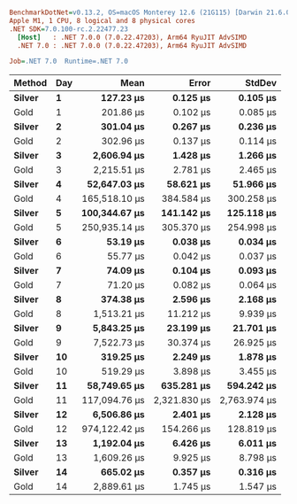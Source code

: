``` ini

BenchmarkDotNet=v0.13.2, OS=macOS Monterey 12.6 (21G115) [Darwin 21.6.0]
Apple M1, 1 CPU, 8 logical and 8 physical cores
.NET SDK=7.0.100-rc.2.22477.23
  [Host]   : .NET 7.0.0 (7.0.22.47203), Arm64 RyuJIT AdvSIMD
  .NET 7.0 : .NET 7.0.0 (7.0.22.47203), Arm64 RyuJIT AdvSIMD

Job=.NET 7.0  Runtime=.NET 7.0  

```
| Method | Day |          Mean |        Error |       StdDev |
|------- |---- |--------------:|-------------:|-------------:|
| **Silver** |   **1** |     **127.23 μs** |     **0.125 μs** |     **0.105 μs** |
|   Gold |   1 |     201.86 μs |     0.102 μs |     0.085 μs |
| **Silver** |   **2** |     **301.04 μs** |     **0.267 μs** |     **0.236 μs** |
|   Gold |   2 |     302.96 μs |     0.137 μs |     0.114 μs |
| **Silver** |   **3** |   **2,606.94 μs** |     **1.428 μs** |     **1.266 μs** |
|   Gold |   3 |   2,215.51 μs |     2.781 μs |     2.465 μs |
| **Silver** |   **4** |  **52,647.03 μs** |    **58.621 μs** |    **51.966 μs** |
|   Gold |   4 | 165,518.10 μs |   384.584 μs |   300.258 μs |
| **Silver** |   **5** | **100,344.67 μs** |   **141.142 μs** |   **125.118 μs** |
|   Gold |   5 | 250,935.14 μs |   305.370 μs |   254.998 μs |
| **Silver** |   **6** |      **53.19 μs** |     **0.038 μs** |     **0.034 μs** |
|   Gold |   6 |      55.77 μs |     0.042 μs |     0.037 μs |
| **Silver** |   **7** |      **74.09 μs** |     **0.104 μs** |     **0.093 μs** |
|   Gold |   7 |      71.20 μs |     0.082 μs |     0.064 μs |
| **Silver** |   **8** |     **374.38 μs** |     **2.596 μs** |     **2.168 μs** |
|   Gold |   8 |   1,513.21 μs |    11.212 μs |     9.939 μs |
| **Silver** |   **9** |   **5,843.25 μs** |    **23.199 μs** |    **21.701 μs** |
|   Gold |   9 |   7,522.73 μs |    30.374 μs |    26.925 μs |
| **Silver** |  **10** |     **319.25 μs** |     **2.249 μs** |     **1.878 μs** |
|   Gold |  10 |     519.29 μs |     3.898 μs |     3.455 μs |
| **Silver** |  **11** |  **58,749.65 μs** |   **635.281 μs** |   **594.242 μs** |
|   Gold |  11 | 117,094.76 μs | 2,321.830 μs | 2,763.974 μs |
| **Silver** |  **12** |   **6,506.86 μs** |     **2.401 μs** |     **2.128 μs** |
|   Gold |  12 | 974,122.42 μs |   154.266 μs |   128.819 μs |
| **Silver** |  **13** |   **1,192.04 μs** |     **6.426 μs** |     **6.011 μs** |
|   Gold |  13 |   1,609.26 μs |     9.925 μs |     8.798 μs |
| **Silver** |  **14** |     **665.02 μs** |     **0.357 μs** |     **0.316 μs** |
|   Gold |  14 |   2,889.61 μs |     1.745 μs |     1.547 μs |
